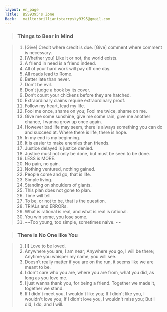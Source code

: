 ```yaml
---
layout: en_page
Title:  BSS9395's Zone
Back:   mailto:brilliantstarrysky9395@gmail.com
---
```


> ### Things to Bear in Mind

> 01. [Give] Credit where credit is due. [Give] comment where comment is necessary. 
> 01. [Whether you] Like it or not, the world exists.
> 01. A friend in need is a friend indeed.
> 01. All of your hard work will pay off one day.
> 01. All roads lead to Rome.
> 01. Better late than never.
> 01. Don't be evil.
> 01. Don't judge a book by its cover.
> 01. Don’t count your chickens before they are hatched.
> 01. Extraordinary claims require extraordinary proof.
> 01. Follow my heart, lead my life.
> 01. Fool me once, shame on you; Fool me twice, shame on me.
> 01. Give me some sunshine, give me some rain, give me another chance, I wanna grow up once again.
> 01. However bad life may seem, there is always something you can do and succeed at. Where there is life, there is hope.
> 01. In my end is my beginning. 
> 01. It is easier to make enemies than friends.
> 01. Justice delayed is justice denied.
> 01. Justice must not only be done, but must be seen to be done.
> 01. LESS is MORE.
> 01. No pain, no gain.
> 01. Nothing ventured, nothing gained.
> 01. People come and go, that is life.
> 01. Simple living.
> 01. Standing on shoulders of giants.
> 01. This plan does not gone to plan.
> 01. Time will tell.
> 01. To be, or not to be, that is the question.
> 01. TRIALs and ERRORs.
> 01. What is rational is real, and what is real is rational.
> 01. You win some, you lose some.
> 01. ~~Too young, too simple, sometimes naive. ~~

> ### There is No One like You

> 01. [I] Love to be loved. 
> 01. Anywhere you are, I am near; Anywhere you go, I will be there; Anytime you whisper my name, you will see.
> 01. Doesn’t really matter if you are on the run, it seems like we are meant to be.
> 01. I don't care who you are, where you are from, what you did, as long as you love me.
> 01. I just wanna thank you, for being a friend. Together we made it, together we stand.
> 01. If I didn't meet you, I wouldn't like you; If I didn't like you, I wouldn't love you; If I didn't love you, I wouldn't miss you; But I did, I do, and I will.